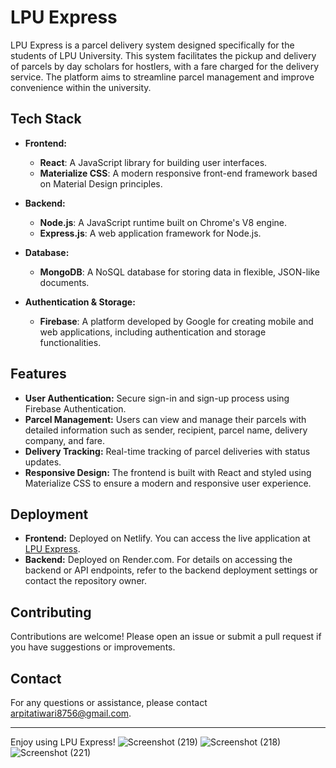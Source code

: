# LPU Express

LPU Express is a parcel delivery system designed specifically for the students of LPU University. This system facilitates the pickup and delivery of parcels by day scholars for hostlers, with a fare charged for the delivery service. The platform aims to streamline parcel management and improve convenience within the university.

## Tech Stack

- **Frontend:** 
  - **React**: A JavaScript library for building user interfaces.
  - **Materialize CSS**: A modern responsive front-end framework based on Material Design principles.

- **Backend:**
  - **Node.js**: A JavaScript runtime built on Chrome's V8 engine.
  - **Express.js**: A web application framework for Node.js.

- **Database:**
  - **MongoDB**: A NoSQL database for storing data in flexible, JSON-like documents.

- **Authentication & Storage:**
  - **Firebase**: A platform developed by Google for creating mobile and web applications, including authentication and storage functionalities.

## Features

- **User Authentication:** Secure sign-in and sign-up process using Firebase Authentication.
- **Parcel Management:** Users can view and manage their parcels with detailed information such as sender, recipient, parcel name, delivery company, and fare.
- **Delivery Tracking:** Real-time tracking of parcel deliveries with status updates.
- **Responsive Design:** The frontend is built with React and styled using Materialize CSS to ensure a modern and responsive user experience.

## Deployment

- **Frontend:** Deployed on Netlify. You can access the live application at [LPU Express](https://lpu-express.netlify.app/).
- **Backend:** Deployed on Render.com. For details on accessing the backend or API endpoints, refer to the backend deployment settings or contact the repository owner.

## Contributing

Contributions are welcome! Please open an issue or submit a pull request if you have suggestions or improvements.


## Contact

For any questions or assistance, please contact arpitatiwari8756@gmail.com.

---

Enjoy using LPU Express!
![Screenshot (219)](https://github.com/user-attachments/assets/78ca8107-e5f7-4807-9415-9f0d919a1683)
![Screenshot (218)](https://github.com/user-attachments/assets/80bc09ac-7191-48be-a982-eb1c493b11ca)
![Screenshot (221)](https://github.com/user-attachments/assets/c9c1bbdc-5ae4-405e-b062-68f969226795)



